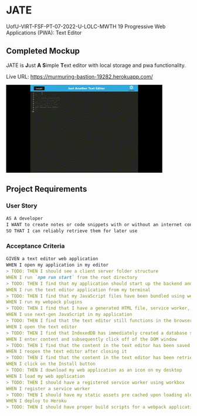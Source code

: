 # JATE
UofU-VIRT-FSF-PT-07-2022-U-LOLC-MWTH 19 Progressive Web Applications (PWA): Text Editor

## Completed Mockup

JATE is **J**ust **A** **S**imple **T**ext editor with local storage and pwa functionality. 

Live URL: https://murmuring-bastion-19282.herokuapp.com/

![JATE Editor](./assets/JATE-Demo.gif)

## Project Requirements

### User Story

```md
AS A developer
I WANT to create notes or code snippets with or without an internet connection
SO THAT I can reliably retrieve them for later use
```

### Acceptance Criteria

```md
GIVEN a text editor web application
WHEN I open my application in my editor
> TODO: THEN I should see a client server folder structure
WHEN I run `npm run start` from the root directory
> TODO: THEN I find that my application should start up the backend and serve the client
WHEN I run the text editor application from my terminal
> TODO: THEN I find that my JavaScript files have been bundled using webpack
WHEN I run my webpack plugins
> TODO: THEN I find that I have a generated HTML file, service worker, and a manifest file
WHEN I use next-gen JavaScript in my application
> TODO: THEN I find that the text editor still functions in the browser without errors
WHEN I open the text editor
> TODO: THEN I find that IndexedDB has immediately created a database storage
WHEN I enter content and subsequently click off of the DOM window
> TODO: THEN I find that the content in the text editor has been saved with IndexedDB
WHEN I reopen the text editor after closing it
> TODO: THEN I find that the content in the text editor has been retrieved from our IndexedDB
WHEN I click on the Install button
> TODO: THEN I download my web application as an icon on my desktop
WHEN I load my web application
> TODO: THEN I should have a registered service worker using workbox
WHEN I register a service worker
> TODO: THEN I should have my static assets pre cached upon loading along with subsequent pages and static assets
WHEN I deploy to Heroku
> TODO: THEN I should have proper build scripts for a webpack application
```
